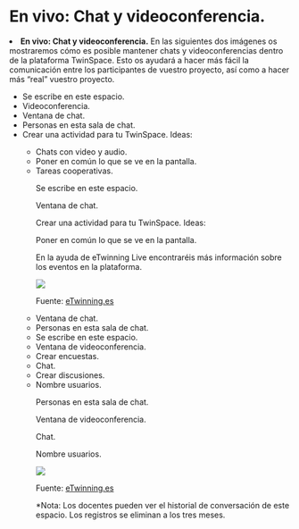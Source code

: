 
# En vivo: Chat y videoconferencia.

<li dir="ltr">
<strong>En vivo: Chat y videoconferencia.</strong> En las siguientes dos imágenes os mostraremos cómo es posible mantener chats y videoconferencias dentro de la plataforma TwinSpace. Esto os ayudará a hacer más fácil la comunicación entre los participantes de vuestro proyecto, así como a hacer más “real” vuestro proyecto.
</li>
<ul>
<li dir="ltr">
Se escribe en este espacio.
</li>
<li dir="ltr">
Videoconferencia.
</li>
<li dir="ltr">
Ventana de chat.
</li>
<li dir="ltr">
Personas en esta sala de chat.
</li>
<li dir="ltr">
Crear una actividad para tu TwinSpace. Ideas:
</li>
<ul>
<li dir="ltr">
Chats con video y audio.
</li>
<li dir="ltr">
Poner en común lo que se ve en la pantalla.
</li>
<li dir="ltr">
Tareas cooperativas.
</li>

Se escribe en este espacio.

Ventana de chat.

Crear una actividad para tu TwinSpace. Ideas:

Poner en común lo que se ve en la pantalla.

En la ayuda de eTwinning Live encontraréis más información sobre los eventos en la plataforma.


![](https://lh6.googleusercontent.com/MEd9wFYxvVpf3OneqK2yE7AYSgo1uLSh5Xop_0fuDwdVK_dDPOD13Npu6Q-iLAKUCOOYmAtjkK-B8ZtO0RaJbvsdJGb3xMl8OSwzYLqSLTcZuPBUgnel42WLAgyBO2EhmYsuZZml)

Fuente: [eTwinning.es](http://image.slidesharecdn.com/tutortwinspace-160118070453/95/scale-partido-al-twinspace-12-638.jpg?cb=1453103371)

<li dir="ltr">
Ventana de chat.
</li>
<li dir="ltr">
Personas en esta sala de chat.
</li>
<li dir="ltr">
Se escribe en este espacio.
</li>
<li dir="ltr">
Ventana de videoconferencia.
</li>
<li dir="ltr">
Crear encuestas.
</li>
<li dir="ltr">
Chat.
</li>
<li dir="ltr">
Crear discusiones.
</li>
<li dir="ltr">
Nombre usuarios.
</li>

Personas en esta sala de chat.

Ventana de videoconferencia.

Chat.

Nombre usuarios.


![](https://lh3.googleusercontent.com/Uzy9ai8YvUh90Gz_-C_lwQZYOQw9CszTdlbQjugUPdoefezb72kLBMe08IaqKDoCi5uybDzHevyOKsRC-ho1mQ4mz0Omc5p-uYvudREwCP_o-4wPOCsKHeFzUdTRPylHK8zcM3AF)

Fuente: [eTwinning.es](http://image.slidesharecdn.com/tutortwinspace-160118070453/95/scale-partido-al-twinspace-13-638.jpg?cb=1453103371)

*Nota: Los docentes pueden ver el historial de conversación de este espacio. Los registros se eliminan a los tres meses.
